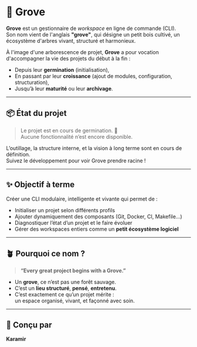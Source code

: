 # 🌳 Grove

**Grove** est un gestionnaire de *workspace* en ligne de commande (CLI).  
Son nom vient de l'anglais **"grove"**, qui désigne un petit bois cultivé, un écosystème d'arbres vivant, structuré et harmonieux.

À l'image d'une arborescence de projet, **Grove** a pour vocation d'accompagner la vie des projets du début à la fin :
- Depuis leur **germination** (initialisation),
- En passant par leur **croissance** (ajout de modules, configuration, structuration),
- Jusqu’à leur **maturité** ou leur **archivage**.

---

## 📦 État du projet

> Le projet est en cours de germination. 🌱  
Aucune fonctionnalité n’est encore disponible.

L’outillage, la structure interne, et la vision à long terme sont en cours de définition.  
Suivez le développement pour voir Grove prendre racine !

---

## ✨ Objectif à terme

Créer une CLI modulaire, intelligente et vivante qui permet de :

- Initialiser un projet selon différents profils
- Ajouter dynamiquement des composants (Git, Docker, CI, Makefile…)
- Diagnostiquer l’état d’un projet et le faire évoluer
- Gérer des workspaces entiers comme un **petit écosystème logiciel**

---

## 🪴 Pourquoi ce nom ?

> **“Every great project begins with a Grove.”**

- Un **grove**, ce n’est pas une forêt sauvage.
- C’est un **lieu structuré**, **pensé**, **entretenu**.
- C’est exactement ce qu’un projet mérite :  
  un espace organisé, vivant, et façonné avec soin.

---

## 🧙 Conçu par

**Karamir**
